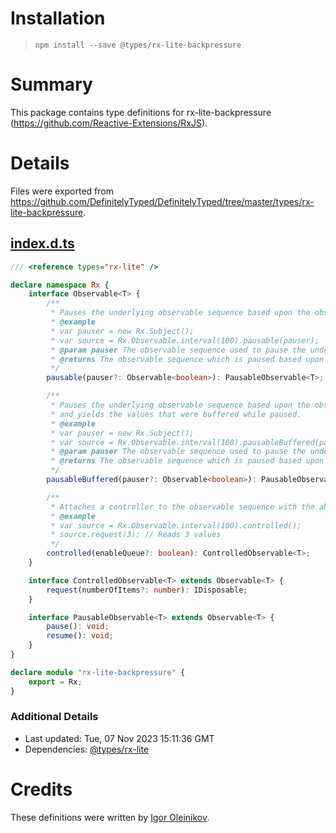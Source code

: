# Installation
> `npm install --save @types/rx-lite-backpressure`

# Summary
This package contains type definitions for rx-lite-backpressure (https://github.com/Reactive-Extensions/RxJS).

# Details
Files were exported from https://github.com/DefinitelyTyped/DefinitelyTyped/tree/master/types/rx-lite-backpressure.
## [index.d.ts](https://github.com/DefinitelyTyped/DefinitelyTyped/tree/master/types/rx-lite-backpressure/index.d.ts)
````ts
/// <reference types="rx-lite" />

declare namespace Rx {
    interface Observable<T> {
        /**
         * Pauses the underlying observable sequence based upon the observable sequence which yields true/false.
         * @example
         * var pauser = new Rx.Subject();
         * var source = Rx.Observable.interval(100).pausable(pauser);
         * @param pauser The observable sequence used to pause the underlying sequence.
         * @returns The observable sequence which is paused based upon the pauser.
         */
        pausable(pauser?: Observable<boolean>): PausableObservable<T>;

        /**
         * Pauses the underlying observable sequence based upon the observable sequence which yields true/false,
         * and yields the values that were buffered while paused.
         * @example
         * var pauser = new Rx.Subject();
         * var source = Rx.Observable.interval(100).pausableBuffered(pauser);
         * @param pauser The observable sequence used to pause the underlying sequence.
         * @returns The observable sequence which is paused based upon the pauser.
         */
        pausableBuffered(pauser?: Observable<boolean>): PausableObservable<T>;

        /**
         * Attaches a controller to the observable sequence with the ability to queue.
         * @example
         * var source = Rx.Observable.interval(100).controlled();
         * source.request(3); // Reads 3 values
         */
        controlled(enableQueue?: boolean): ControlledObservable<T>;
    }

    interface ControlledObservable<T> extends Observable<T> {
        request(numberOfItems?: number): IDisposable;
    }

    interface PausableObservable<T> extends Observable<T> {
        pause(): void;
        resume(): void;
    }
}

declare module "rx-lite-backpressure" {
    export = Rx;
}

````

### Additional Details
 * Last updated: Tue, 07 Nov 2023 15:11:36 GMT
 * Dependencies: [@types/rx-lite](https://npmjs.com/package/@types/rx-lite)

# Credits
These definitions were written by [Igor Oleinikov](https://github.com/Igorbek).
